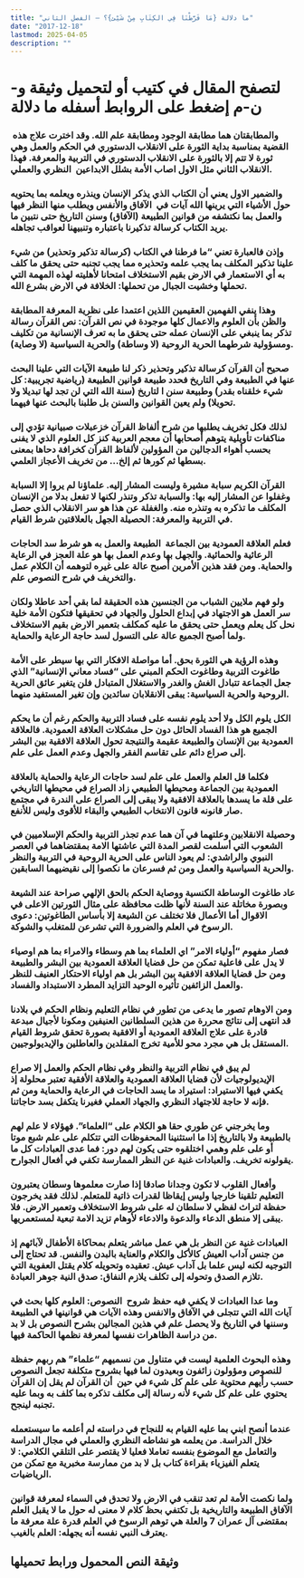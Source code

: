 ```yaml
---
title: "ما دلالة {مَا فَرَّطْنَا فِي الكِتَابِ مِنْ شَيْئ}؟ – الفصل الثاني"
date: "2017-12-18"
lastmod: 2025-04-05
description: ""
---
```

# **لتصفح المقال في كتيب أو لتحميل وثيقة و-ن-م إضغط على الروابط أسفله** **ما دلالة**

### والمطابقتان هما مطابقة الوجود ومطابقة علم الله. وقد اخترت علاج هذه  القضية بمناسبة بداية الثورة على الانقلاب الدستوري في الحكم والعمل وهي ثورة لا تتم إلا بالثورة على الانقلاب الدستوري في التربية والمعرفة. فهذا الانقلاب الثاني مثل الاول اصاب الأمة بشلل الابداعين  النظري والعملي.

### والضمير الاول يعني أن الكتاب الذي يذكر الإنسان وينذره ويعلمه بما يحتويه حول الأشياء التي يرينها الله آيات في  الآفاق والأنفس ويطلب منها النظر فيها والعمل بما نكتشفه من قوانين الطبيعة (الآفاق) وسنن التاريخ حتى نتبين ما يريد الكتاب كرسالة تذكيرنا باعتباره وتنبيهنا لعواقب تجاهله.

### وإذن فالعبارة تعني “ما فرطنا في الكتاب (كرسالة تذكير وتحذير) من شيء علينا تذكير المكلف بما يجب علمه وتحذيره مما يجب تجنبه حتى يحقق ما كلف به أي الاستعمار في الارض بقيم الاستخلاف امتحانا لأهليته لهذه المهمة التي تحملها وخشيت الجبال من تحملها: الخلافة في الارض بشرع الله.

### وهذا ينفي الفهمين العقيمين اللذين اعتمدا على نظرية المعرفة المطابقة والظن بأن العلوم والاعمال كلها موجودة في نص القرآن: نص القرآن رسالة تذكر بما ينبغي على الإنسان عمله حتى يحقق ما به تعرف الإنسانية من تكليف ومسؤولية شرطهما الحرية الروحية (لا وساطة) والحرية السياسية (لا وصاية).

### صحيح أن القرآن كرسالة تذكير وتحذير ذكر لنا طبيعة الآيات التي علينا البحث عنها في الطبيعة وفي التاريخ فحدد طبيعة قوانين الطبيعة (رياضية تجريبية: كل شيء خلقناه بقدر) وطبيعة سنن ا لتاريخ (سنة الله التي لن تجد لها تبديلا ولا تحويلا) ولم يعين القوانين والسنن بل طلبنا بالبحث عنها فيهما.

### لذلك فكل تخريف يطلبها من شرح ألفاظ القرآن خزعبلات صبيانية تؤدي إلى مناكفات تأويلية يتوهم أصحابها أن معجم العربية كنز كل العلوم الذي لا يفنى بحسب أهواء الدجالين من المؤولين لألفاظ القرآن كخرافة دحاها بمعنى بسطها ثم كورها ثم إلخ… من تخريف الأعجاز العلمي.

### القرآن الكريم سبابة مشيرة وليست المشار إليه. علماؤنا لم يروا إلا السبابة وغفلوا عن المشار إليه بها: والسبابة تذكر وتنذر لكنها لا تفعل بدلا من الإنسان المكلف ما تذكره به وتنذره منه. والغفلة عن هذا هو سر الانقلاب الذي حصل في التربية والمعرفة: الحصيلة الجهل بالعلاقتين شرط القيام.

### فعلم العلاقة العمودية بين الجماعة  الطبيعة والعمل به هو شرط سد الحاجات الرعائية والحمائية. والجهل بها وعدم العمل بها هو علة العجز في الرعاية والحماية. ومن فقد هذين الأمرين أصبح عالة على غيره لتوهمه أن الكلام عمل والتخريف في شرح النصوص علم.

### ولو فهم ملايين الشباب من الجنسين هذه الحقيقة لما بقي أحد عاطلا ولكان سر العمل هو الاجتهاد في إبداع الحلول والجهاد في تحقيقها فتكون الأمة خلية نحل كل يعلم ويعمل حتى يحقق ما عليه كمكلف بتعمير الارض بقيم الاستخلاف ولما أصبح الجميع عالة على التسول لسد حاجة الرعاية والحماية.

### وهذه الرؤية هي الثورة بحق. أما مواصلة الافكار التي بها سيطر على الأمة طاغوت التربية وطاغوت الحكم المبني على “فساد معاني الإنسانية” الذي جعل الجماعة تتبادل الغش والغدر والاستغلال المتبادل فلن يتغير عائق الحرية الروحية والحرية السياسية: يبقى الانقلابان سائدين وإن تغير المستفيد منهما.

### الكل يلوم الكل ولا أحد يلوم نفسه على فساد التربية والحكم رغم أن ما يحكم الجميع هو هذا الفساد الحائل دون حل مشكلات العلاقة العمودية. فالعلاقة العمودية بين الإنسان والطبيعة عقيمة والنتيجة تحول العلاقة الافقية بين البشر إلى صراع دائم على تقاسم الفقر والجهل وعدم العمل على علم.

### فكلما قل العلم والعمل على علم لسد حاجات الرعاية والحماية بالعلاقة العمودية بين الجماعة ومحيطها الطبيعي زاد الصراع في محيطها التاريخي على قلة ما يسدها بالعلاقة الافقية ولا يبقى إلى الصراع على الندرة في مجتمع صار قانونه قانون الانتخاب الطبيعي والبقاء للأقوى وليس للأنفع.

### وحصيلة الانقلابين وعلتهما في آن هما عدم تجذر التربية والحكم الإسلاميين في الشعوب التي أسلمت لقصر المدة التي عاشتها الامة بمقتضاهما في العصر النبوي والراشدي: لم يعود الناس على الحرية الروحية في التربية والنظر والحرية السياسية والعمل ومن ثم فسرعان ما نكصوا إلى نقيضيهما السابقين.

### عاد طاغوت الوساطة الكنسية ووصاية الحكم بالحق الإلهي صراحة عند الشيعة وبصورة مخاتلة عند السنة لأنها ظلت محافظة على مثال الثورتين الاعلى في الاقوال أما الأعمال فلا تختلف عن الشيعة إلا بأساس الطاغوتين: دعوى الرسوخ في العلم والضرورة التي تشرعن للمتغلب والشوكة.

### فصار مفهوم “أولياء الامر” اي العلماء بما هم وسطاء والامراء بما هم اوصياء لا يدل على فاعلية تمكن من حل قضايا العلاقة العمودية بين البشر والطبيعة ومن حل قضايا العلاقة الافقية بين البشر بل هم اولياء الاحتكار العنيف للنظر والعمل الزائفين تأثيره الوحيد التزايد المطرد الاستبداد والفساد.

### ومن الاوهام تصور ما يدعى من تطور في نظام التعليم ونظام الحكم في بلادنا قد انتهى إلى نتائج محررة من هذين السلطانين العنيفين ومكونا لأجيال مبدعة قادرة على علاج العلاقة العمودية أو الافقية بصورة تحقق شروط القيام المستقل بل هي مجرد محو للأمية تخرج المقلدين والعاطلين والإيديولوجيين.

### لم يبق في نظام التربية والنظر وفي نظام الحكم والعمل إلا صراع الإيديولوجيات لأن قضايا العلاقة العمودية والعلاقة الأفقية تعتبر محلولة إذ يكفي فيها الاستيراد: استيراد ما يسد الحاجات في الرعاية والحماية ومن ثم فإنه لا حاجة للاجتهاد النظري والجهاد العملي فغيرنا يتكفل بسد حاجاتنا.

### وما يخرجني عن طوري حقا هو الكلام على “العلماء”. فهؤلاء لا علم لهم بالطبيعة ولا بالتاريخ إذا ما استثنينا المحفوظات التي تتكلم على علم شبع موتا أو على علم وهمي اختلقوه حتى يكون لهم دور: فما عدى العبادات كل ما يقولونه تخريف. والعبادات غنية عن النظر الممارسة تكفي في أفعال الجوارح.

### وأفعال القلوب لا تكون وجدانا صادقا إذا صارت معلموها وسطان يعتبرون التعليم تلقينا خارجيا وليس إيقاظا لقدرات ذاتية للمتعلم. لذلك فقد يخرجون حفظة لتراث لفظي لا سلطان له على شروط الاستخلاف وتعمير الارض. فلا يبقى إلا منطق الدعاء والدعوة والادعاء لأوهام تزيد الامة تبعية لمستعمريها.

### العبادات غنية عن النظر بل هي عمل مباشر يتعلم بمحاكاة الأطفال لآبائهم إذ من جنس آداب العيش كالأكل والكلام والعناية بالبدن والنفس. قد تحتاج إلى التوجيه لكنه ليس علما بل آداب عيش. تعقيده وتحويله كلام يقتل العفوية التي تلازم الصدق وتحوله إلى تكلف يلازم النفاق: صدق النية جوهر العبادة.

### وما عدا العبادات لا يكفي فيه حفظ شروح  النصوص: العلوم كلها بحث في آيات الله التي تتجلى في الآفاق والانفس وهذه الآيات هي قوانينها في الطبيعة وسننها في التاريخ ولا يحصل علم في هذين المجالين بشرح النصوص بل لا بد من دراسة الظاهرات نفسها لمعرفة نظمها الحاكمة فيها.

### وهذه البحوث العلمية ليست في متناول من نسميهم “علماء” هم ربهم حفظة للنصوص ومؤولون زائفون وبعيدون لما فيها بشروح متكلفة تجعل النصوص حسب رأيهم محتوية على علم كل شيء في حين  أن القرآن لم يقل إن القرآن يحتوي على علم كل شيء لأنه رسالة إلى مكلف تذكره بما كلف به وبما عليه تجنبه لينجح.

### عندما أنصح ابني بما عليه القيام به للنجاح في دراسته لم أعلمه ما سيستعمله خلال الدراسة. من يعلمه هو نشاطه النظري والعملي في مجال الدراسة والتعامل مع الموضوع بنفسه تعاملا فعليا لا يقتصر على التلقي الكلامي: لا يتعلم الفيزياء بقراءة كتاب بل لا بد من ممارسة مخبرية مع تمكن من الرياضيات.

### ولما نكصت الأمة لم تعد تنقب في الارض ولا تحدق في السماء لمعرفة قوانين الآفاق الطبيعة والتاريخية بل تكتفي بحظ كلام لا معنى له حول ما لا يقبل العلم بمقتضى آل عمران 7 والعلة هي توهم الرسوخ في العلم قدرة علة معرفة ما يعترف النبي نفسه أنه يجهله: العلم بالغيب.

## وثيقة النص المحمول ورابط تحميلها

###
